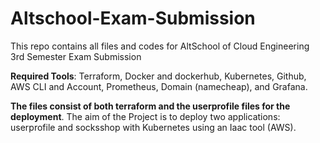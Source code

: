 # **Altschool-Exam-Submission**
This repo contains all files and codes for AltSchool of Cloud Engineering 3rd Semester Exam Submission

**Required Tools**:
Terraform, Docker and dockerhub, Kubernetes, Github, AWS CLI and Account, Prometheus, Domain (namecheap),
and Grafana.

**The files consist of both terraform and the userprofile files for the deployment**.
The aim of the Project is to deploy two applications: userprofile and socksshop with Kubernetes using an Iaac tool (AWS). 
